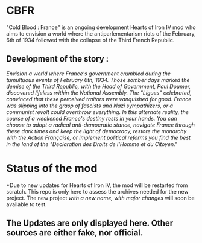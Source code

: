 # CBFR
"Cold Blood : France" is an ongoing development Hearts of Iron IV mod who aims to envision a world where the antiparlementarism riots of the February, 6th of 1934 followed with the collapse of the Third French Republic.

## Development of the story : 
*Envision a world where France's government crumbled during the tumultuous events of February 6th, 1934. 
Those somber days marked the demise of the Third Republic, with the Head of Government, Paul Doumer, discovered lifeless within the National Assembly. 
The "Ligues" celebrated, convinced that these perceived traitors were vanquished for good. 
France was slipping into the grasp of fascists and Nazi sympathizers, or a communist revolt could overthrow everything. 
In this alternate reality, the course of a weakened France's destiny rests in your hands. You can choose to adopt a radical anti-democratic stance, navigate France through these dark times and keep the light of democracy, restore the monarchy with the Action Française, or implement political reforms you find the best in the land of the "Déclaration des Droits de l'Homme et du Citoyen."*



# Status of the mod

*Due to new updates for Hearts of Iron IV, the mod will be restarted from scratch. This repo is only here to assess the archives needed for the new project. The new project *with a new name, with major changes* will soon be available to test. 

## The Updates are only displayed here. Other sources are either fake, nor official.
